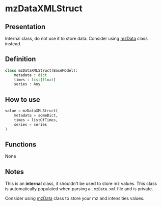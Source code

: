# mzDataXMLStruct

## Presentation
Internal class, do not use it to store data. Consider using [mzData](mzData.md) class instead.

## Definition
```python
class mzDataXMLStruct(BaseModel):
    metadata : dict
    times : list[float]
    series : Any
```
## How to use
```python
value = mzDataXMLStruct(
    metadata = someDict,
    times = listOfTimes,
    series = series
)
```

## Functions
None

## Notes
This is an __internal__ class, it shouldn't be used to store mz values. This class is automatically populated when parsing a `.mzData.xml` file and is private.

Consider using [mzData](mzData.md) class to store your mz and intensities values.